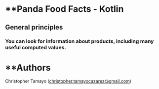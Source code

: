 #  **Panda Food Facts - Kotlin 

## General principles
### You can look for information about products, including many useful computed values.


# **Authors
Christopher Tamayo (christopher.tamayocazarez@gmail.com)
